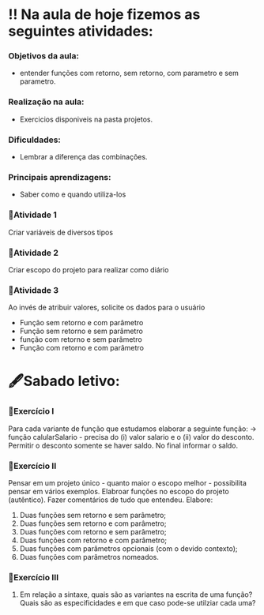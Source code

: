 # ‼ Na aula de hoje fizemos as seguintes atividades:

### Objetivos da aula:
 * entender funções com retorno, sem retorno, com parametro e sem parametro.
### Realização na aula:
 * Exercicios disponiveis na pasta projetos.
### Dificuldades:
 * Lembrar a diferença das combinações.
### Principais aprendizagens:
 * Saber como e quando utiliza-los

### 📖Atividade 1
 Criar variáveis de diversos tipos


### 📖Atividade 2
  Criar escopo do projeto para realizar como diário


### 📖Atividade 3
  Ao invés de atribuir valores, solicite os dados para o usuário

   * Função sem retorno e com parâmetro
   * Função sem retorno e sem parâmetro
   * função com retorno e sem parâmetro
   * Função com retorno e com parâmetro



# 🖋Sabado letivo:

### 📄Exercício I
Para cada variante de função que estudamos elaborar a seguinte função:
→ função calularSalario - precisa do (i) valor salario e o (ii) valor do desconto. Permitir o desconto somente se haver saldo. No final informar o saldo.

### 📄Exercício II
Pensar em um projeto único - quanto maior o escopo melhor - possibilita pensar em vários exemplos.
Elabroar funções no escopo do projeto (autêntico).
Fazer comentários de tudo que entendeu.
Elabore: 
1) Duas funções sem retorno e sem parâmetro; 
2) Duas funções sem retorno e com parâmetro; 
3) Duas funções com retorno e sem parâmetro;  
4) Duas funções com retorno e com parâmetro;
5) Duas funções com parâmetros opcionais (com o devido contexto);
6) Duas funções com parâmetros nomeados.

### 📄Exercício III
1) Em relação a sintaxe, quais são as variantes na escrita de uma função? Quais são as especificidades e em que caso pode-se utilziar cada uma?
